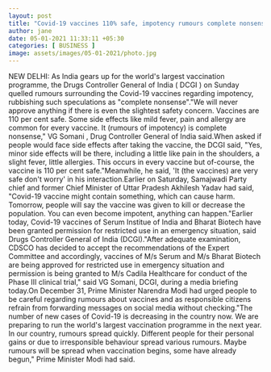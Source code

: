 ```yaml
---
layout: post
title: "Covid-19 vaccines 110% safe, impotency rumours complete nonsense: DCGI"
author: jane 
date: 05-01-2021 11:33:11 +05:30 
categories: [ BUSINESS ] 
image: assets/images/05-01-2021/photo.jpg
---
```

NEW DELHI: As India gears up for the world's largest vaccination programme, the Drugs Controller General of India ( DCGI ) on Sunday quelled rumours surrounding the Covid-19 vaccines regarding impotency, rubbishing such speculations as "complete nonsense"."We will never approve anything if there is even the slightest safety concern. Vaccines are 110 per cent safe. Some side effects like mild fever, pain and allergy are common for every vaccine. It (rumours of impotency) is complete nonsense," VG Somani , Drug Controller General of India said.When asked if people would face side effects after taking the vaccine, the DCGI said, "Yes, minor side effects will be there, including a little like pain in the shoulders, a slight fever, little allergies. This occurs in every vaccine but of-course, the vaccine is 110 per cent safe."Meanwhile, he said, 'It (the vaccines) are very safe don't worry' in his interaction.Earlier on Saturday, Samajwadi Party chief and former Chief Minister of Uttar Pradesh Akhilesh Yadav had said, "Covid-19 vaccine might contain something, which can cause harm. Tomorrow, people will say the vaccine was given to kill or decrease the population. You can even become impotent, anything can happen."Earlier today, Covid-19 vaccines of Serum Institue of India and Bharat Biotech have been granted permission for restricted use in an emergency situation, said Drugs Controller General of India (DCGI)."After adequate examination, CDSCO has decided to accept the recommendations of the Expert Committee and accordingly, vaccines of M/s Serum and M/s Bharat Biotech are being approved for restricted use in emergency situation and permission is being granted to M/s Cadila Healthcare for conduct of the Phase III clinical trial," said VG Somani, DCGI, during a media briefing today.On December 31, Prime Minister Narendra Modi had urged people to be careful regarding rumours about vaccines and as responsible citizens refrain from forwarding messages on social media without checking."The number of new cases of Covid-19 is decreasing in the country now. We are preparing to run the world's largest vaccination programme in the next year. In our country, rumours spread quickly. Different people for their personal gains or due to irresponsible behaviour spread various rumours. Maybe rumours will be spread when vaccination begins, some have already begun," Prime Minister Modi had said.